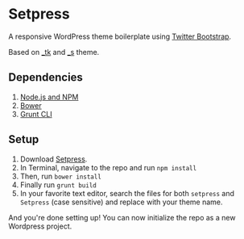 Setpress
========

A responsive WordPress theme boilerplate using [Twitter Bootstrap](http://getbootstrap.com/).

Based on [_tk](https://github.com/Themekraft/_tk) and [_s](https://github.com/automattic/_s) theme.

## Dependencies
1. [Node.js and NPM](http://nodejs.org/)
2. [Bower](http://bower.io/)
3. [Grunt CLI](http://gruntjs.com/getting-started)

## Setup

1. Download [Setpress](https://github.com/yadielar/setpress).
2. In Terminal, navigate to the repo and run `npm install`
3. Then, run `bower install`
4. Finally run `grunt build`
5. In your favorite text editor, search the files for both `setpress` and `Setpress` (case sensitive) and replace with your theme name.

And you're done setting up! You can now initialize the repo as a new Wordpress project.